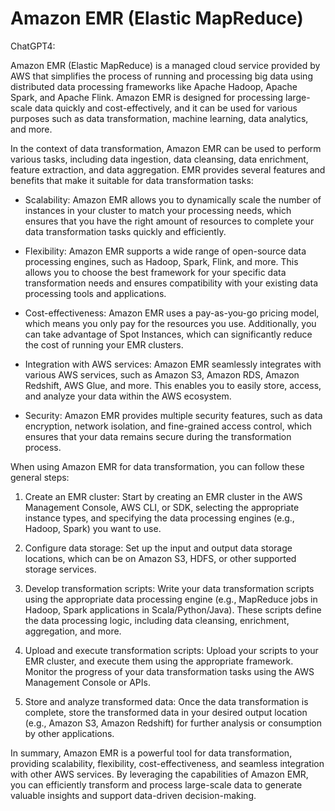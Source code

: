 # Amazon EMR (Elastic MapReduce)

ChatGPT4:

Amazon EMR (Elastic MapReduce) is a managed cloud service provided by AWS that simplifies the process of running and processing big data using distributed data processing frameworks like Apache Hadoop, Apache Spark, and Apache Flink. Amazon EMR is designed for processing large-scale data quickly and cost-effectively, and it can be used for various purposes such as data transformation, machine learning, data analytics, and more.

In the context of data transformation, Amazon EMR can be used to perform various tasks, including data ingestion, data cleansing, data enrichment, feature extraction, and data aggregation. EMR provides several features and benefits that make it suitable for data transformation tasks:

* Scalability: Amazon EMR allows you to dynamically scale the number of instances in your cluster to match your processing needs, which ensures that you have the right amount of resources to complete your data transformation tasks quickly and efficiently.

* Flexibility: Amazon EMR supports a wide range of open-source data processing engines, such as Hadoop, Spark, Flink, and more. This allows you to choose the best framework for your specific data transformation needs and ensures compatibility with your existing data processing tools and applications.

* Cost-effectiveness: Amazon EMR uses a pay-as-you-go pricing model, which means you only pay for the resources you use. Additionally, you can take advantage of Spot Instances, which can significantly reduce the cost of running your EMR clusters.

* Integration with AWS services: Amazon EMR seamlessly integrates with various AWS services, such as Amazon S3, Amazon RDS, Amazon Redshift, AWS Glue, and more. This enables you to easily store, access, and analyze your data within the AWS ecosystem.

* Security: Amazon EMR provides multiple security features, such as data encryption, network isolation, and fine-grained access control, which ensures that your data remains secure during the transformation process.

When using Amazon EMR for data transformation, you can follow these general steps:

1. Create an EMR cluster: Start by creating an EMR cluster in the AWS Management Console, AWS CLI, or SDK, selecting the appropriate instance types, and specifying the data processing engines (e.g., Hadoop, Spark) you want to use.

2. Configure data storage: Set up the input and output data storage locations, which can be on Amazon S3, HDFS, or other supported storage services.

3. Develop transformation scripts: Write your data transformation scripts using the appropriate data processing engine (e.g., MapReduce jobs in Hadoop, Spark applications in Scala/Python/Java). These scripts define the data processing logic, including data cleansing, enrichment, aggregation, and more.

4. Upload and execute transformation scripts: Upload your scripts to your EMR cluster, and execute them using the appropriate framework. Monitor the progress of your data transformation tasks using the AWS Management Console or APIs.

5. Store and analyze transformed data: Once the data transformation is complete, store the transformed data in your desired output location (e.g., Amazon S3, Amazon Redshift) for further analysis or consumption by other applications.

In summary, Amazon EMR is a powerful tool for data transformation, providing scalability, flexibility, cost-effectiveness, and seamless integration with other AWS services. By leveraging the capabilities of Amazon EMR, you can efficiently transform and process large-scale data to generate valuable insights and support data-driven decision-making.
